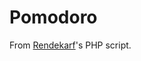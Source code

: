 Pomodoro
========


From <a href='https://github.com/rendekarf' target='_blank'>Rendekarf</a>'s PHP script.


